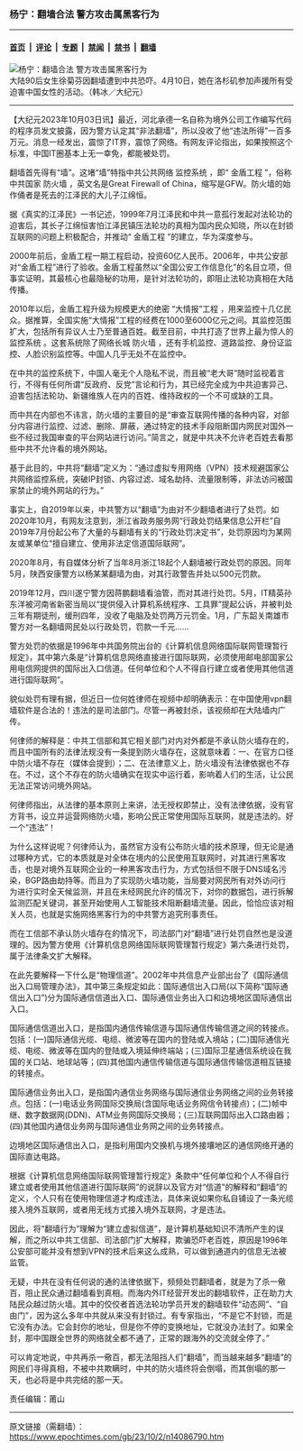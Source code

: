 ### 杨宁：翻墙合法 警方攻击属黑客行为

---

#### [首页](../../../..?n14086790) &nbsp;|&nbsp; [评论](../../../../../epoch-comment?n14086790) &nbsp;|&nbsp; [专题](../../../../../epoch-special?n14086790) &nbsp;|&nbsp; [禁闻](../../../../../epoch-news?n14086790) &nbsp;|&nbsp; [禁书](../../../../../books?n14086790) &nbsp;|&nbsp; [翻墙](https://github.com/gfw-breaker/nogfw/blob/master/README.md?n14086790)


<div><img alt="杨宁：翻墙合法 警方攻击属黑客行为" class="attachment-djy_600_400 size-djy_600_400 wp-post-image" src="https://i.epochtimes.com/assets/uploads/2022/04/id13721432-1-4-600x400.jpg"/>
<div class="caption">
 大陆90后女生徐菊芬因翻墙遭到中共恐吓。4月10日，她在洛杉矶参加声援所有受迫害中国女性的活动。（韩冰／大纪元）
</div></div><hr/><div class="post_content" id="artbody" itemprop="articleBody">
 <!-- article content begin -->
 <p>
  【大纪元2023年10月03日讯】最近，河北承德一名自称为境外公司工作编写代码的程序员发文披露，因为警方认定其“非法翻墙”，所以没收了他“违法所得”一百多万元。消息一经发出，震惊了IT界，震惊了网络。有网友评论指出，如果按照这个标准，中国IT圈基本上无一幸免，都能被处罚。
 </p>
 <p>
  翻墙首先得有“墙”。这堵“墙”特指中共公共网络
  <ok href="https://www.epochtimes.com/gb/tag/%E7%9B%91%E6%8E%A7%E7%B3%BB%E7%BB%9F.html">
   监控系统
  </ok>
  ，即“
  <ok href="https://www.epochtimes.com/gb/tag/%E9%87%91%E7%9B%BE%E5%B7%A5%E7%A8%8B.html">
   金盾工程
  </ok>
  ”，俗称中共国家
  <ok href="https://www.epochtimes.com/gb/tag/%E9%98%B2%E7%81%AB%E5%A2%99.html">
   防火墙
  </ok>
  ，英文名是Great Firewall of China，缩写是GFW。防火墙的始作俑者是死去的江泽民的大儿子江绵恒。
 </p>
 <p>
  据《真实的江泽民》一书记述，1999年7月江泽民和中共一意孤行发起对法轮功的迫害后，其长子江绵恒害怕江泽民镇压法轮功的真相为国内民众知晓，所以在封锁互联网的问题上积极配合，并推动“
  <ok href="https://www.epochtimes.com/gb/tag/%E9%87%91%E7%9B%BE%E5%B7%A5%E7%A8%8B.html">
   金盾工程
  </ok>
  ”的建立，华为深度参与。
 </p>
 <p>
  2000年前后，金盾工程一期工程启动，投资60亿人民币。2006年，中共公安部对“金盾工程”进行了验收。金盾工程虽然以“全国公安工作信息化”的名目立项，但事实证明，其最核心也最隐秘的功用，是针对法轮功的，即阻止法轮功真相在大陆传播。
 </p>
 <p>
  2010年以后，金盾工程升级为规模更大的绝密
  <ok href="https://www.epochtimes.com/gb/tag/%E2%80%9C%E5%A4%A7%E6%83%85%E6%8A%A5%E2%80%9D%E5%B7%A5%E7%A8%8B.html">
   “大情报”工程
  </ok>
  ，用来监控十几亿民众。据推算，全国实施“大情报”工程的经费在1000至6000亿元之间。其监控范围扩大，包括所有异议人士乃至普通百姓。截至目前，中共打造了世界上最为惊人的
  <ok href="https://www.epochtimes.com/gb/tag/%E7%9B%91%E6%8E%A7%E7%B3%BB%E7%BB%9F.html">
   监控系统
  </ok>
  。这套系统除了网络长城
  <ok href="https://www.epochtimes.com/gb/tag/%E9%98%B2%E7%81%AB%E5%A2%99.html">
   防火墙
  </ok>
  ，还有手机监控、道路监控、身份证监控、人脸识别监控等。中国人几乎无处不在监控中。
 </p>
 <p>
  在中共的监控系统下，中国人毫无个人隐私不说，而且被“老大哥”随时监视着言行，不得有任何所谓“反政府、反党”言论和行为，其已经完全成为中共迫害异己、迫害包括法轮功、新疆维族人在内的百姓、维持政权的一个不可或缺的工具。
 </p>
 <p>
  而中共在内部也不讳言，防火墙的主要目的是“审查互联网传播的各种内容，对部分内容进行监控、过滤、删除、屏蔽，通过特定的技术手段阻断国内网民对国外一些不经过我国审查的平台网站进行访问。”简言之，就是中共决不允许老百姓去看那些中共不允许看的境外网站。
 </p>
 <p>
  基于此目的，中共将“翻墙”定义为：“通过虚拟专用网络（VPN）技术规避国家公共网络监控系统，突破IP封锁、内容过滤、域名劫持、流量限制等，非法访问被国家禁止的境外网站的行为。”
 </p>
 <p>
  事实上，自2019年以来，中共警方以“翻墙”为由对不少翻墙者进行了处罚。如2020年10月，有网友注意到，浙江省政务服务网“行政处罚结果信息公开栏”自2019年7月份起公布了大量的与翻墙有关的“行政处罚决定书”，处罚原因均为某网友或某单位“擅自建立、使用非法定信道国际联网”。
 </p>
 <p>
  2020年8月，有自媒体分析了当年8月浙江18起个人翻墙被行政处罚的原因。同年5月，陕西安康警方以杨某某翻墙为由，对其行政警告并处以500元罚款。
 </p>
 <p>
  2019年12月，四川遂宁警方因蒋鹏翻墙看油管，而对其进行处罚。5月，IT精英孙东洋被河南省新密当局以“提供侵入计算机系统程序、工具罪”提起公诉，并被判处三年有期徒刑，缓刑四年，没收了电脑及处罚两万元罚金。1月，广东韶关南雄市警方对一名翻墙网民处以行政处罚，罚款一千元……
 </p>
 <p>
  警方处罚的依据是1996年中共国务院出台的《计算机信息网络国际联网管理暂行规定》，其中第六条是“计算机信息网络直接进行国际联网，必须使用邮电部国家公用电信网提供的国际出入口信道。任何单位和个人不得自行建立或者使用其他信道进行国际联网”。
 </p>
 <p>
  貌似处罚有理有据，但近日一位何姓律师在视频中却明确表示：在中国使用vpn翻墙软件是合法的！违法的是司法部门。尽管一再被封杀，该视频却在大陆墙内广传。
 </p>
 <p>
  何律师的解释是：中共工信部和其它相关部门对内对外都是不承认防火墙存在的，而且中国所有的法律法规没有一条提到防火墙存在，这就意味着：一、在官方口径中防火墙不存在（媒体会提到）；二、在法律意义上，防火墙没有法律依据也不存在。不过，这个不存在的防火墙确实在现实中运行着，影响着人们的生活，让公民无法正常访问境外网站。
 </p>
 <p>
  何律师指出，从法律的基本原则上来讲，法无授权即禁止，没有法律依据，没有官方背书，设立并运营网络防火墙，影响公民正常使用国际互联网，就是违法的。好一个“违法”！
 </p>
 <p>
  为什么这样说呢？何律师认为，虽然官方没有公布防火墙的技术原理，但无论是通过哪种方式，它的本质就是对全体在境内的公民使用互联网时，对其进行黑客攻击，也是对境外互联网企业的一种黑客攻击行为，方式包括但不限于DNS域名污染，BGP路由劫持等。而且为了实现防火墙功能，当局要对网民所有对外访问行为进行实时全天候监测，并且在未经网民允许的情况下，对你的数据包，进行拆解监测匹配关键词，甚至开始使用人工智能技术阻断翻墙流量。因此，恰恰应该对相关人员，也就是实施网络黑客行为的中共警方追究刑事责任。
 </p>
 <p>
  而在工信部不承认防火墙存在的情况下，司法部门对“翻墙”进行处罚自然也是没道理的。因为警方使用《计算机信息网络国际联网管理暂行规定》第六条进行处罚，属于法律条文扩大解释。
 </p>
 <p>
  在此先要解释一下什么是“物理信道”。2002年中共信息产业部出台了《国际通信出入口局管理办法》，其中第三条规定如此：国际通信出入口局(以下简称“国际通信出入口”)分为国际通信信道出入口、国际通信业务出入口和边境地区国际通信出入口。
 </p>
 <p>
  国际通信信道出入口，是指国内通信传输信道与国际通信传输信道之间的转接点。包括：(一)国际通信光缆、电缆、微波等在国内的登陆或入境站；(二)国际通信光缆、电缆、微波等在国内的登陆或入境延伸终端站；(三)国际卫星通信系统设在我国的关口站、地球站等；(四)其他国内通信传输信道与国际通信传输信道相互链接的转接点。
 </p>
 <p>
  国际通信业务出入口，是指国内通信业务网络与国际通信业务网络之间的业务转接点。包括：(一)电话业务网国际交换局(含国际电话业务网信令转接点)；(二)帧中继、数字数据网(DDN)、ATM业务网国际交换局；(三)互联网国际出入口路由器；(四)其他国内通信业务网与国际通信业务网之间的业务转接点。
 </p>
 <p>
  边境地区国际通信出入口，是指利用国内交换机与境外接壤地区的通信网络开通的国际直达电路。
 </p>
 <p>
  根据《计算机信息网络国际联网管理暂行规定》条款中“任何单位和个人不得自行建立或者使用其他信道进行国际联网”的说辞以及官方对“信道”的解释和“翻墙”的定义，个人只有在使用物理信道才构成违法，具体来说如果你私自铺设了一条光缆接入境外互联网，或者用无线方式接入境外互联网，才是违法。
 </p>
 <p>
  因此，将“翻墙行为”理解为“建立虚拟信道”，是计算机基础知识不清所产生的误解，而之所以中共工信部、司法部门扩大解释，欺骗恐吓老百姓，原因是1996年公安部可能并没有想到VPN的技术后来这么成熟，可以做到通道内的信息无法被监管。
 </p>
 <p>
  无疑，中共在没有任何说的通的法律依据下，频频处罚翻墙者，就是为了杀一儆百，阻止民众通过翻墙看到真相。而海内外IT经营开发出的翻墙软件，正在助力大陆民众越过防火墙。其中的佼佼者首选法轮功学员开发的翻墙软件“动态网”、“自由门”，因为这么多年中共就从来没有封锁过。有专家指出，“不是它不封锁，而是它没有办法。它会封你的地址，但是你不停的变换地址，它就没办法封了。如果全封，那中国跟全世界的网络就全都不通了，正常的跟海外的交流就全停了。”
 </p>
 <p>
  可以肯定地说，中共再杀一儆百，都无法阻挡人们“翻墙”，而当越来越多“翻墙”的网民们寻得真相，不被中共欺瞒时，中共的防火墙终将会倒塌，而其倒塌的那一天，也必将是中共完结的那一天。
 </p>
 <p>
  责任编辑：莆山
 </p>
 <!-- article content end -->
 <div id="below_article_ad">
 </div>
</div>


---

原文链接（需翻墙）：https://www.epochtimes.com/gb/23/10/2/n14086790.htm